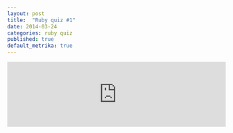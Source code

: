 ```yaml
---
layout: post
title:  "Ruby quiz #1"
date: 2014-03-24
categories: ruby quiz
published: true
default_metrika: true
---
```


<iframe width="100%" scrolling="no" src="http://gistroll.com/rolls/1/assessments/new" frameborder="0" allowfullscreen></iframe>

<script type="text/javascript">
(function() {
var dsq = document.createElement('script'); dsq.type = 'text/javascript'; dsq.async = true;
dsq.src = '//gistroll.com/assets/iframe.js';
(document.getElementsByTagName('head')[0] || document.getElementsByTagName('body')[0]).appendChild(dsq);
})();
</script>
